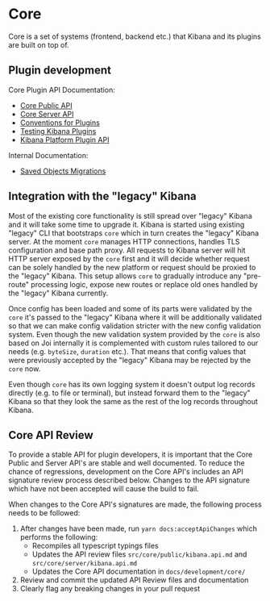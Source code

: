 # Core

Core is a set of systems (frontend, backend etc.) that Kibana and its plugins are built on top of.

## Plugin development
Core Plugin API Documentation:
 - [Core Public API](/docs/development/core/public/kibana-plugin-core-public.md)
 - [Core Server API](/docs/development/core/server/kibana-plugin-core-server.md)
 - [Conventions for Plugins](./CONVENTIONS.md)
 - [Testing Kibana Plugins](./TESTING.md)
 - [Kibana Platform Plugin API](./docs/developer/architecture/kibana-platform-plugin-api.asciidoc)
 
Internal Documentation:
 - [Saved Objects Migrations](./server/saved_objects/migrations/README.md)

## Integration with the "legacy" Kibana

Most of the existing core functionality is still spread over "legacy" Kibana and it will take some time to upgrade it.
Kibana is started using existing "legacy" CLI that bootstraps `core` which in turn creates the "legacy" Kibana server.
At the moment `core` manages HTTP connections, handles TLS configuration and base path proxy. All requests to Kibana server
will hit HTTP server exposed by the `core` first and it will decide whether request can be solely handled by the new 
platform or request should be proxied to the "legacy" Kibana. This setup allows `core` to gradually introduce any "pre-route"
processing logic, expose new routes or replace old ones handled by the "legacy" Kibana currently.

Once config has been loaded and some of its parts were validated by the `core` it's passed to the "legacy" Kibana where 
it will be additionally validated so that we can make config validation stricter with the new config validation system.
Even though the new validation system provided by the `core` is also based on Joi internally it is complemented with custom 
rules tailored to our needs (e.g. `byteSize`, `duration` etc.). That means that config values that were previously accepted
by the "legacy" Kibana may be rejected by the `core` now.

Even though `core` has its own logging system it doesn't output log records directly (e.g. to file or terminal), but instead
forward them to the "legacy" Kibana so that they look the same as the rest of the log records throughout Kibana.

## Core API Review
To provide a stable API for plugin developers, it is important that the Core Public and Server API's are stable and
well documented. To reduce the chance of regressions, development on the Core API's includes an API signature review
process described below. Changes to the API signature which have not been accepted will cause the build to fail.

When changes to the Core API's signatures are made, the following process needs to be followed:
1. After changes have been made, run `yarn docs:acceptApiChanges` which performs the following:
   - Recompiles all typescript typings files
   - Updates the API review files `src/core/public/kibana.api.md` and `src/core/server/kibana.api.md`
   - Updates the Core API documentation in `docs/development/core/`
2. Review and commit the updated API Review files and documentation
3. Clearly flag any breaking changes in your pull request

